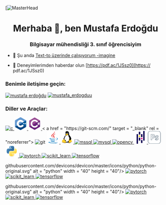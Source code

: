 [![MasterHead](https://www.talentcoders.co/wp-content/uploads/2023/07/Yazilim-Muhendisligi-Nedir.jpg)
<h1 align="center">Merhaba 👋, ben Mustafa Erdoğdu</h1>
<h3 align="center">Bilgisayar mühendisliği 3. sınıf öğrencisiyim</h3>

- 🔭 Şu anda [Text-to üzerinde çalışıyorum -imagine](https://github.com/mregungor/2024-YZ-VOST-LiRH/tree/main/2118121024)

- 📄 Deneyimlerimden haberdar olun [https://pdf.ac/1JSsz0](https:// pdf.ac/1JSsz0)

<h3 align="left">Benimle iletişime geçin:</h3>
<p align="left">
<a href="https://linkedin.com/in/mustafa erdoğdu" target= "blank"><img align = "center" src = "https://raw.githubusercontent.com/rahuldkjain/github-profile-readme-generator/master/src/images/icons/Social/linked-in-alt. svg" alt = "mustafa erdoğdu" height = "30" genişlik = "40" /></a>
<a href = "https://instagram.com/mustafa_erdogduu" target = "blank"><img align = " center" src = "https://raw.githubusercontent.com/rahuldkjain/github-profile-readme-generator/master/src/images/icons/Social/instagram.svg" alt = "mustafa_erdogduu" height = "30" genişlik ="40" /></a>
</p>

<h3 align="left">Diller ve Araçlar:</h3>
<p align = "left"> <a href = "https://www.cprogramming.com/" target = "_blank" rel = "noreferrer"> <img src = "https://raw.githubusercontent.com/ devicons/devicon/master/icons/c/c-original.svg" alt = "c" width = "40" height = "40"/> </a> <a href = "https://www.w3schools. com/cpp/" target = "_blank" rel = "noreferrer"> <img src = "https://raw.githubusercontent.com/devicons/devicon/master/icons/cplusplus/cplusplus-original.svg" alt = " cplusplus" width = "40" height = "40"/> </a> <a href = "https://www.w3schools.com/cs/" target = "_blank" rel = "noreferrer"> <img src ="https://raw.githubusercontent.com/devicons/devicon/master/icons/csharp/csharp-original.svg" alt = "csharp" width = "40" height = "40"/> </a> < a href = "https://git-scm.com/" target = "_blank" rel = "noreferrer"> <img src = "https://www.vectorlogo.zone/logos/git-scm/git-scm -icon.svg" alt = "git" width = "40" height = "40"/> </a> <a href = "https://www.java.com" target = "_blank" rel = "noreferrer" "> <img src = "https://raw.githubusercontent.com/devicons/devicon/master/icons/java/java-original.svg" alt = "java" width = "40" yükseklik = "40"/> </a> <a href = "https://www.linux.org/" target = "_blank" rel = "noreferrer"> <img src = "https://raw.githubusercontent.com/devicons/devicon/ master/icons/linux/linux-original.svg" alt = "linux" width = "40" height = "40"/> </a> <a href = "https://www.microsoft.com/en- us/sql-server" target = "_blank" rel = "noreferrer"> <img src = "https://www.svgrepo.com/show/303229/microsoft-sql-server-logo.svg" alt = "mssql " genişlik = "40" yükseklik = "40"/> </a> <a href = "https://www.mysql.com/" target = "_blank" rel = "noreferrer"> <img src = "https ://raw.githubusercontent.com/devicons/devicon/master/icons/mysql/mysql-original-wordmark.svg" alt = "mysql" width = "40" height = "40"/> </a> <a href = "https://opencv.org/" target = "_blank" rel = "noreferrer"> <img src = "https://www.vectorlogo.zone/logos/opencv/opencv-icon.svg" alt = "opencv" width = "40" height = "40"/> </a> <a href = "https://pandas.pydata.org/" target = "_blank" rel = "noreferrer"> <img src = "https://raw.githubusercontent.com/devicons/devicon/2ae2a900d2f041da66e950e4d48052658d850630/icons/pandas/pandas-original.svg" alt = "pandalar" width = "40" yükseklik = "40"/> </ a> <a href = "https://www.photoshop.com/en" target = "_blank" rel = "noreferrer"> <img src = "https://raw.githubusercontent.com/devicons/devicon/master /icons/photoshop/photoshop-line.svg" alt = "photoshop" width = "40" height = "40"/> </a> <a href = "https://www.python.org" target = _blank" rel = "noreferrer"> <img src = "https://raw.githubusercontent.com/devicons/devicon/master/icons/python/python-original.svg" alt = "python" width = "40" yükseklik ="40"/> </a> <a href = "https://pytorch.org/" target = "_blank" rel = "noreferrer"> <img src = "https://www.vectorlogo.zone/ logos/pytorch/pytorch-icon.svg" alt = "pytorch" width = "40" height = "40"/> </a> <a href = "https://scikit-learn.org/" target = " _blank" rel = "noreferrer"> <img src = "https://upload.wikimedia.org/wikipedia/commons/0/05/Scikit_learn_logo_small.svg" alt = "scikit_learn" width = "40" height = "40" /> </a> <a href = "https://www.tensorflow.org" target = "_blank" rel = "noreferrer"> <img src = "https://www.vectorlogo.zone/logos/tensorflow /tensorflow-icon.svg" alt = "tensorflow" width = "40" height = "40"/> </a> </p>githubusercontent.com/devicons/devicon/master/icons/python/python-original.svg" alt = "python" width = "40" height = "40"/> </a> <a href = "https:// pytorch.org/" target = "_blank" rel = "noreferrer"> <img src = "https://www.vectorlogo.zone/logos/pytorch/pytorch-icon.svg" alt = "pytorch" width = "40 " height = "40"/> </a> <a href = "https://scikit-learn.org/" target = "_blank" rel = "noreferrer"> <img src = "https://upload. wikimedia.org/wikipedia/commons/0/05/Scikit_learn_logo_small.svg" alt = "scikit_learn" width = "40" height = "40"/> </a> <a href = "https://www.tensorflow. org" target = "_blank" rel = "noreferrer"> <img src = "https://www.vectorlogo.zone/logos/tensorflow/tensorflow-icon.svg" alt = "tensorflow" width = "40" yükseklik = "40"/> </a> </p>githubusercontent.com/devicons/devicon/master/icons/python/python-original.svg" alt = "python" width = "40" height = "40"/> </a> <a href = "https:// pytorch.org/" target = "_blank" rel = "noreferrer"> <img src = "https://www.vectorlogo.zone/logos/pytorch/pytorch-icon.svg" alt = "pytorch" width = "40 " height = "40"/> </a> <a href = "https://scikit-learn.org/" target = "_blank" rel = "noreferrer"> <img src = "https://upload. wikimedia.org/wikipedia/commons/0/05/Scikit_learn_logo_small.svg" alt = "scikit_learn" width = "40" height = "40"/> </a> <a href = "https://www.tensorflow. org" target = "_blank" rel = "noreferrer"> <img src = "https://www.vectorlogo.zone/logos/tensorflow/tensorflow-icon.svg" alt = "tensorflow" width = "40" yükseklik = "40"/> </a> </p>
